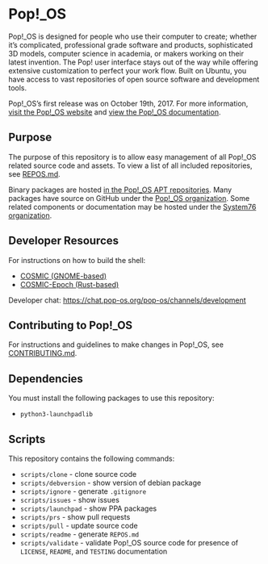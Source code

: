 # Pop!\_OS

Pop!\_OS is designed for people who use their computer to create; whether it’s complicated, professional grade software and products, sophisticated 3D models, computer science in academia, or makers working on their latest invention. The Pop! user interface stays out of the way while offering extensive customization to perfect your work flow. Built on Ubuntu, you have access to vast repositories of open source software and development tools.

Pop!\_OS’s first release was on October 19th, 2017. For more information, [visit the Pop!\_OS website](https://system76.com/pop) and [view the Pop!\_OS documentation](https://support.system76.com/).

## Purpose

The purpose of this repository is to allow easy management of all Pop!\_OS related source code and assets. To view a list of all included repositories, see [REPOS.md](./REPOS.md).

Binary packages are hosted [in the Pop!_OS APT repositories](https://apt.pop-os.org/). Many packages have source on GitHub under the [Pop!\_OS organization](https://github.com/pop-os). Some related components or documentation may be hosted under the [System76 organization](https://github.com/system76).

## Developer Resources

For instructions on how to build the shell:

* [COSMIC (GNOME-based)](https://github.com/pop-os/cosmic)
* [COSMIC-Epoch (Rust-based)](https://github.com/pop-os/cosmic-epoch)
 
Developer chat: https://chat.pop-os.org/pop-os/channels/development

## Contributing to Pop!_OS

For instructions and guidelines to make changes in Pop!_OS, see [CONTRIBUTING.md](./CONTRIBUTING.md).

## Dependencies

You must install the following packages to use this repository:

- `python3-launchpadlib`

## Scripts

This repository contains the following commands:

- `scripts/clone` - clone source code
- `scripts/debversion` - show version of debian package
- `scripts/ignore` - generate `.gitignore`
- `scripts/issues` - show issues
- `scripts/launchpad` - show PPA packages
- `scripts/prs` - show pull requests
- `scripts/pull` - update source code
- `scripts/readme` - generate `REPOS.md`
- `scripts/validate` - validate Pop!\_OS source code for presence of `LICENSE`, `README`, and `TESTING` documentation
